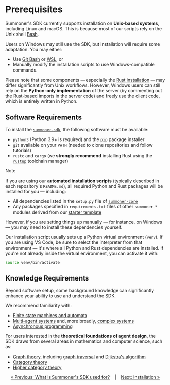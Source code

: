 # Prerequisites

Summoner's SDK currently supports installation on **Unix-based systems**, including Linux and macOS. This is because most of our scripts rely on the Unix shell [Bash](https://www.gnu.org/software/bash/).

Users on Windows may still use the SDK, but installation will require some adaptation. You may either:

* Use [Git Bash](https://gitforwindows.org/) or [WSL](https://learn.microsoft.com/en-us/windows/wsl/install), or
* Manually modify the installation scripts to use Windows-compatible commands.

Please note that some components — especially the [Rust installation](https://www.rust-lang.org/tools/install) — may differ significantly from Unix workflows. However, Windows users can still rely on the **Python-only implementation** of the server (by commenting out the Rust-based imports in the server code) and freely use the client code, which is entirely written in Python.

## Software Requirements

To install the [`summoner-sdk`](https://github.com/Summoner-Network/summoner-sdk), the following software must be available:

* `python3` (Python 3.9+ is required) and the `pip` package installer
* `git` available on your `PATH` (needed to clone repositories and follow tutorials)
* `rustc` and `cargo` (we **strongly recommend** installing Rust using the [`rustup`](https://rustup.rs) toolchain manager)

> [!NOTE]
> If you are using our **automated installation scripts** (typically described in each repository's `README.md`), all required Python and Rust packages will be installed for you — including:
>
> * All dependencies listed in the `setup.py` file of [`summoner-core`](https://github.com/Summoner-Network/summoner-core)
> * Any packages specified in `requirements.txt` files of other `summoner-*` modules derived from our [starter template](https://github.com/Summoner-Network/starter-template)
> 
> However, if you are setting things up manually — for instance, on Windows — you may need to install these dependencies yourself.

Our installation script usually sets up a Python virtual environment (`venv`). If you are using VS Code, be sure to select the interpreter from that environment — it's where all Python and Rust dependencies are installed. If you're not already inside the virtual environment, you can activate it with:

```bash
source venv/bin/activate
```

## Knowledge Requirements

Beyond software setup, some background knowledge can significantly enhance your ability to use and understand the SDK.

We recommend familiarity with:

* [Finite state machines and automata](https://en.wikipedia.org/wiki/Finite-state_machine)
* [Multi-agent systems](https://en.wikipedia.org/wiki/Multi-agent_system) and, more broadly, [complex systems](https://en.wikipedia.org/wiki/Complex_system)
* [Asynchronous programming](https://en.wikipedia.org/wiki/Asynchrony_%28computer_programming%29)

For users interested in the **theoretical foundations of agent design**, the SDK draws from several areas in mathematics and computer science, such as:

* [Graph theory](https://en.wikipedia.org/wiki/Graph_theory), including [graph traversal](https://en.wikipedia.org/wiki/Graph_traversal) and [Dijkstra's algorithm](https://en.wikipedia.org/wiki/Dijkstra%27s_algorithm)
* [Category theory](https://en.wikipedia.org/wiki/Category_theory)
* [Higher category theory](https://en.wikipedia.org/wiki/Higher_category_theory)



<p align="center">
  <a href="what_is.md">&laquo; Previous: What is Summoner's SDK used for?</a>  &nbsp;&nbsp;&nbsp;|&nbsp;&nbsp;&nbsp; <a href="installation.md">Next: Installation &raquo;</a>
</p>

